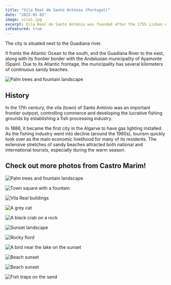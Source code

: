 ```yaml
---
title: "Vila Real de Santo António (Portugal)"
date: "2023-01-02"
image: vila1.jpg
excerpt: Vila Real de Santo António was founded after the 1755 Lisbon earthquake, and largely expanded in 1774 using the same architectural and construction techniques employed in the reconstruction of Lisbon after the disaster.
isFeatured: true
---
```


The city is situated next to the Guadiana river.

It fronts the Atlantic Ocean to the south, and the Guadiana River to the east, along with its frontier border with the Andalusian municipality of Ayamonte (Spain). Due to its Atlantic frontage, the municipality has several kilometers of continuous sandy beaches.

![Palm trees and fountain landscape](vila2.jpg)

## History

In the 17th century, the vila (town) of Santo António was an important frontier outpost, controlling commerce and developing the lucrative fishing grounds by establishing a fish processing industry.

In 1886, it became the first city in the Algarve to have gas lighting installed. As the fishing industry went into decline (around the 1960s), tourism quickly took over as the main economic livelihood for many of its residents. The extensive stretches of sandy beaches attracted both national and international tourists, especially during the warm season.

## Check out more photos from Castro Marim!

![Palm trees and fountain landscape](vila3.jpg)

![Town square with a fountain](vila4.jpg)

![Vila Real buildings](vila5.jpg)

![A grey cat](vila6.jpg)

![A black crab on a rock](vila7.jpg)

![Sunset landscape](vila8.jpg)

![Rocky fiord](vila9.jpg)

![A bird near the lake on the sunset](vila10.jpg)

![Beach sunset](vila11.jpg)

![Beach sunset](vila12.jpg)

![Fish traps on the sand](vila13.jpg)

